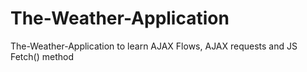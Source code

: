 # The-Weather-Application
The-Weather-Application to learn AJAX Flows, AJAX requests and JS Fetch() method
